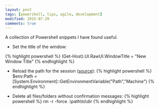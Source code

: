 ```yaml
---
layout: post
tags: [powershell, tips, agile, development]
modified: 2015-07-29
comments: true
---
```


A collection of Powershell snippets I have found useful.

* Set the title of the window:

{% highlight powershell %}
(Get-Host).UI.RawUI.WindowTitle = "New Window Title"
{% endhighlight %}

* Reload the path for the session ([source](http://stackoverflow.com/a/17794885/3205689)):
{% highlight powershell %}
$env:Path = [System.Environment]::GetEnvironmentVariable("Path","Machine")
{% endhighlight %}


* Delete all files/folders without confirmation messages:
{% highlight powershell %}
rm -r -force .\path\to\dir
{% endhighlight %}
